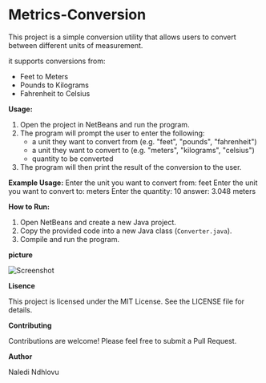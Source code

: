 # Metrics-Conversion
This project is a simple conversion utility that allows users to convert between different units of measurement. 

it supports conversions from:
* Feet to Meters
* Pounds to Kilograms
* Fahrenheit to Celsius

**Usage:**
1. Open the project in NetBeans and run the program.
2. The program will prompt the user to enter the following:
	* a unit they want to convert from (e.g. "feet", "pounds", "fahrenheit")
	* a unit they want to convert to (e.g. "meters", "kilograms", "celsius")
	* quantity to be converted
3. The program will then print the result of the conversion to the user.

**Example Usage:**
Enter the unit you want to convert from: feet
Enter the unit you want to convert to: meters
Enter the quantity: 10
answer: 3.048 meters

**How to Run:**
1. Open NetBeans and create a new Java project.
2. Copy the provided code into a new Java class (`Converter.java`).
3. Compile and run the program.

**picture**

![Screenshot](https://github.com/user-attachments/assets/e16d2ace-392b-44f0-8ad6-e2c3d689dc04)

**Lisence**

This project is licensed under the MIT License. See the LICENSE file for details.

**Contributing**

Contributions are welcome! Please feel free to submit a Pull Request.

**Author**

Naledi Ndhlovu
